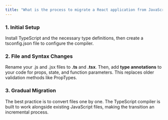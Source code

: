 ```yaml
---
title: "What is the process to migrate a React application from JavaScript to TypeScript? What files or syntax changes typically occur?"
---
```


### **1\. Initial Setup**

Install TypeScript and the necessary type definitions, then create a tsconfig.json file to configure the compiler.

### **2\. File and Syntax Changes**

Rename your .js and .jsx files to **.ts** and **.tsx**. Then, add **type annotations** to your code for props, state, and function parameters. This replaces older validation methods like PropTypes.

### **3\. Gradual Migration**

The best practice is to convert files one by one. The TypeScript compiler is built to work alongside existing JavaScript files, making the transition an incremental process.